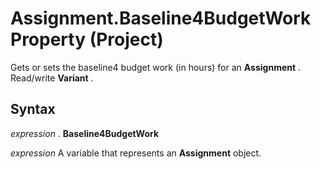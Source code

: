 
# Assignment.Baseline4BudgetWork Property (Project)

Gets or sets the baseline4 budget work (in hours) for an  **Assignment** . Read/write **Variant** .


## Syntax

 _expression_ . **Baseline4BudgetWork**

 _expression_ A variable that represents an **Assignment** object.

